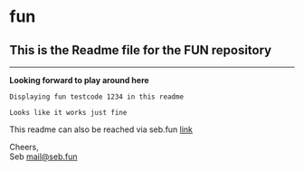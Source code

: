 # fun
## This is the Readme file for the FUN repository
---
**Looking forward to play around here**

```
Displaying fun testcode 1234 in this readme

Looks like it works just fine
```

This readme can also be reached via seb.fun [link](http://seb.fun) 

Cheers,  
Seb
mail@seb.fun
